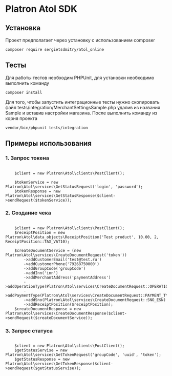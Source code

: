 Platron Atol SDK
===============
## Установка

Проект предполагает через установку с использованием composer
<pre><code>composer require sergietsdmitry/atol_online</pre></code>

## Тесты
Для работы тестов необходим PHPUnit, для установки необходимо выполнить команду
```
composer install
```
Для того, чтобы запустить интеграционные тесты нужно скопировать файл tests/integration/MerchantSettingsSample.php удалив 
из названия Sample и вставив настройки магазина. После выполнить команду из корня проекта
```
vendor/bin/phpunit tests/integration
```

## Примеры использования

### 1. Запрос токена

<pre><code>
    $client = new Platron\Atol\clients\PostClient();
        
    $tokenService = new Platron\Atol\services\GetStatusRequest('login', 'password');
    $tokenResponse = new Platron\Atol\services\GetStatusResponse($client->sendRequest($tokenService));
</pre></code>

### 2. Создание чека

<pre><code>
    $client = new Platron\Atol\clients\PostClient();
    $receiptPosition = new Platron\Atol\data_objects\ReceiptPosition('Test product', 10.00, 2, ReceiptPosition::TAX_VAT10);
 
    $createDocumentService = (new Platron\Atol\services\CreateDocumentRequest('token'))
        ->addCustomerEmail('test@test.ru')
        ->addCustomerPhone('79268750000')
        ->addGroupCode('groupCode')
        ->addInn('inn')
        ->addMerchantAddress('paymentAddress')
        ->addOperationType(Platron\Atol\services\CreateDocumentRequest::OPERATION_TYPE_BUY)
        ->addPaymentType(Platron\Atol\services\CreateDocumentRequest::PAYMENT_TYPE_ELECTRON)
        ->addSno(Platron\Atol\services\CreateDocumentRequest::SNO_ESN)
        ->addReceiptPosition($receiptPosition);
    $createDocumentResponse = new Platron\Atol\services\CreateDocumentResponse($client->sendRequest($createDocumentService));
</pre></code>

### 3. Запрос статуса 

<pre><code>
    $client = new Platron\Atol\clients\PostClient();
    $getStatusServise = new Platron\Atol\services\GetTokenRequest('groupCode', 'uuid', 'token');
    $getStatusResponse = new Platron\Atol\services\GetTokenResponse($client->sendRequest($getStatusServise));
</pre></code>
